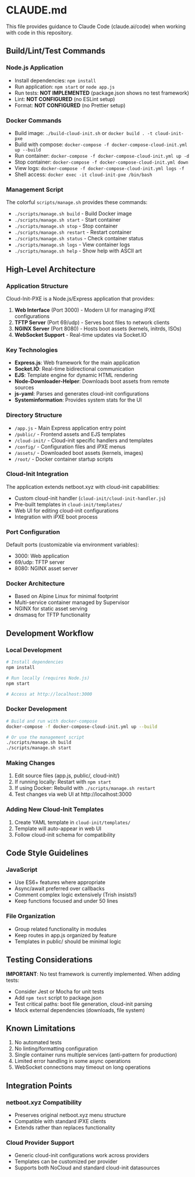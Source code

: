 # CLAUDE.md

This file provides guidance to Claude Code (claude.ai/code) when working with code in this repository.

## Build/Lint/Test Commands

### Node.js Application
- Install dependencies: `npm install`
- Run application: `npm start` or `node app.js`
- Run tests: **NOT IMPLEMENTED** (package.json shows no test framework)
- Lint: **NOT CONFIGURED** (no ESLint setup)
- Format: **NOT CONFIGURED** (no Prettier setup)

### Docker Commands
- Build image: `./build-cloud-init.sh` or `docker build . -t cloud-init-pxe`
- Build with compose: `docker-compose -f docker-compose-cloud-init.yml up --build`
- Run container: `docker-compose -f docker-compose-cloud-init.yml up -d`
- Stop container: `docker-compose -f docker-compose-cloud-init.yml down`
- View logs: `docker-compose -f docker-compose-cloud-init.yml logs -f`
- Shell access: `docker exec -it cloud-init-pxe /bin/bash`

### Management Script
The colorful `scripts/manage.sh` provides these commands:
- `./scripts/manage.sh build` - Build Docker image
- `./scripts/manage.sh start` - Start container
- `./scripts/manage.sh stop` - Stop container
- `./scripts/manage.sh restart` - Restart container
- `./scripts/manage.sh status` - Check container status
- `./scripts/manage.sh logs` - View container logs
- `./scripts/manage.sh help` - Show help with ASCII art

## High-Level Architecture

### Application Structure
Cloud-Init-PXE is a Node.js/Express application that provides:
1. **Web Interface** (Port 3000) - Modern UI for managing iPXE configurations
2. **TFTP Server** (Port 69/udp) - Serves boot files to network clients
3. **NGINX Server** (Port 8080) - Hosts boot assets (kernels, initrds, ISOs)
4. **WebSocket Support** - Real-time updates via Socket.IO

### Key Technologies
- **Express.js**: Web framework for the main application
- **Socket.IO**: Real-time bidirectional communication
- **EJS**: Template engine for dynamic HTML rendering
- **Node-Downloader-Helper**: Downloads boot assets from remote sources
- **js-yaml**: Parses and generates cloud-init configurations
- **Systeminformation**: Provides system stats for the UI

### Directory Structure
- `/app.js` - Main Express application entry point
- `/public/` - Frontend assets and EJS templates
- `/cloud-init/` - Cloud-init specific handlers and templates
- `/config/` - Configuration files and iPXE menus
- `/assets/` - Downloaded boot assets (kernels, images)
- `/root/` - Docker container startup scripts

### Cloud-Init Integration
The application extends netboot.xyz with cloud-init capabilities:
- Custom cloud-init handler (`cloud-init/cloud-init-handler.js`)
- Pre-built templates in `cloud-init/templates/`
- Web UI for editing cloud-init configurations
- Integration with iPXE boot process

### Port Configuration
Default ports (customizable via environment variables):
- 3000: Web application
- 69/udp: TFTP server
- 8080: NGINX asset server

### Docker Architecture
- Based on Alpine Linux for minimal footprint
- Multi-service container managed by Supervisor
- NGINX for static asset serving
- dnsmasq for TFTP functionality

## Development Workflow

### Local Development
```bash
# Install dependencies
npm install

# Run locally (requires Node.js)
npm start

# Access at http://localhost:3000
```

### Docker Development
```bash
# Build and run with docker-compose
docker-compose -f docker-compose-cloud-init.yml up --build

# Or use the management script
./scripts/manage.sh build
./scripts/manage.sh start
```

### Making Changes
1. Edit source files (app.js, public/, cloud-init/)
2. If running locally: Restart with `npm start`
3. If using Docker: Rebuild with `./scripts/manage.sh restart`
4. Test changes via web UI at http://localhost:3000

### Adding New Cloud-Init Templates
1. Create YAML template in `cloud-init/templates/`
2. Template will auto-appear in web UI
3. Follow cloud-init schema for compatibility

## Code Style Guidelines

### JavaScript
- Use ES6+ features where appropriate
- Async/await preferred over callbacks
- Comment complex logic extensively (Trish insists!)
- Keep functions focused and under 50 lines

### File Organization
- Group related functionality in modules
- Keep routes in app.js organized by feature
- Templates in public/ should be minimal logic

## Testing Considerations

**IMPORTANT**: No test framework is currently implemented. When adding tests:
- Consider Jest or Mocha for unit tests
- Add `npm test` script to package.json
- Test critical paths: boot file generation, cloud-init parsing
- Mock external dependencies (downloads, file system)

## Known Limitations

1. No automated tests
2. No linting/formatting configuration
3. Single container runs multiple services (anti-pattern for production)
4. Limited error handling in some async operations
5. WebSocket connections may timeout on long operations

## Integration Points

### netboot.xyz Compatibility
- Preserves original netboot.xyz menu structure
- Compatible with standard iPXE clients
- Extends rather than replaces functionality

### Cloud Provider Support
- Generic cloud-init configurations work across providers
- Templates can be customized per provider
- Supports both NoCloud and standard cloud-init datasources